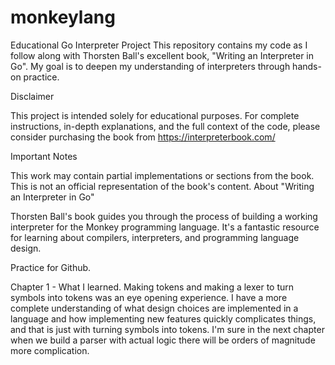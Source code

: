 # monkeylang

Educational Go Interpreter Project
This repository contains my code as I follow along with Thorsten Ball's excellent book, "Writing an Interpreter in Go". My goal is to deepen my understanding of interpreters through hands-on practice.

Disclaimer

This project is intended solely for educational purposes. For complete instructions, in-depth explanations, and the full context of the code, please consider purchasing the book from https://interpreterbook.com/

Important Notes

This work may contain partial implementations or sections from the book.
This is not an official representation of the book's content.
About "Writing an Interpreter in Go"

Thorsten Ball's book guides you through the process of building a working interpreter for the Monkey programming language. It's a fantastic resource for learning about compilers, interpreters, and programming language design.

Practice for Github.

Chapter 1 - What I learned. Making tokens and making a lexer to turn symbols into tokens was an eye opening experience. I have a more complete understanding of what design choices are implemented in a language and how implementing new features quickly complicates things, and that is just with turning symbols into tokens. I'm sure in the next chapter when we build a parser with actual logic there will be orders of magnitude more complication.
